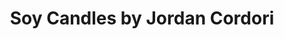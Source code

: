 ---
title: "Soy Candles by Jordan Cordori"
url: /addison/soy-candles-by-jordan-cordori/
shop: candles
---